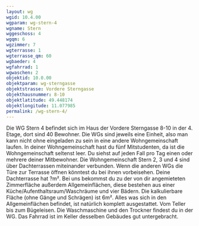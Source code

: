 ```yaml
---
layout: wg
wgid: 10.4.00
wgparam: wg-stern-4
wgname: Stern
wggeschoss: 4
wgqm: 6
wgzimmer: 7
wgterrasse: 1
wgterrasse_qm: 60
wgbaeder: 4
wgfahrrad: 1
wgwaschen: 2
objektid: 10.0.00
objektparam: wg-sterngasse
objektstrasse: Vordere Sterngasse
objekthausnummer: 8-10
objektlatitude: 49.448174
objektlongitude: 11.077985
permalink: /wg-stern-4/  
---
```

Die WG Stern 4 befindet sich im Haus der Vordere Sterngasse 8-10 in der 4. Etage, dort sind 40 Bewohner. Die WGs sind jeweils eine Einheit, also man kann nicht ohne eingeladen zu sein in eine andere Wohngemeinschaft laufen. In deiner Wohngemeinschaft hast du fünf Mitstudenten, da ist die Wohngemeinschaft seltenst leer. Du siehst auf jeden Fall pro Tag einen oder mehrere deiner Mitbewohner. Die Wohngemeinschaft Stern 2, 3 und 4 sind über Dachterrassen miteinander verbunden. Wenn die anderen WGs die Türe zur Terrasse öffnen könntest du bei ihnen vorbeisehen. Deine Dachterrasse hat ?m². Bei uns bekommst du zu der von dir angemieteten Zimmerfläche außerdem Allgemeinflächen, diese bestehen aus einer Küche/Aufenthaltsraum/Waschräume und vier Bädern. Die kalkulierbare Fläche (ohne Gänge und Schrägen) ist 6m². Alles was sich in den Allgemeinflächen befindet, ist natürlich komplett ausgestattet. Vom Teller bis zum Bügeleisen. Die Waschmaschine und den Trockner findest du in der WG. Das Fahrrad ist im Keller desselben Gebäudes gut untergebracht.